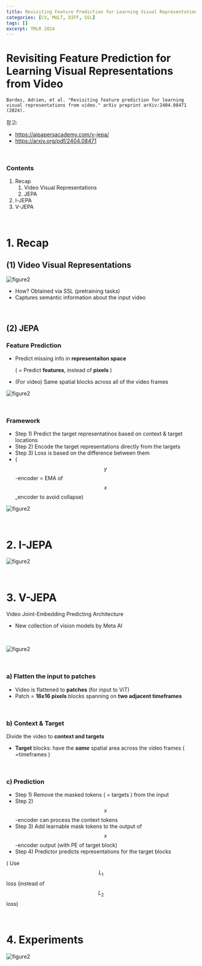 ```yaml
---
title: Revisiting Feature Prediction for Learning Visual Representations from Video
categories: [CV, MULT, DIFF, SSL]
tags: []
excerpt: TMLR 2024
---
```


<script src="https://cdn.mathjax.org/mathjax/latest/MathJax.js?config=TeX-AMS-MML_HTMLorMML" type="text/javascript"></script>

# Revisiting Feature Prediction for Learning Visual Representations from Video

```
Bardes, Adrien, et al. "Revisiting feature prediction for learning visual representations from video." arXiv preprint arXiv:2404.08471 (2024).
```

참고: 

- https://aipapersacademy.com/v-jepa/
- https://arxiv.org/pdf/2404.08471

<br>

### Contents

1. Recap
   1. Video Visual Representations
   2. JEPA
2. I-JEPA
3. V-JEPA

<br>

# 1. Recap

## (1) Video Visual Representations

![figure2](/assets/img/llm/img272.png)

- How? Obtained via SSL (pretraining tasks)
- Captures semantic information about the input video

<br>

## (2) JEPA

### Feature Prediction

- Predict missing info in **representaiton space**

  ( = Predict **features**, instead of **pixels** )

- (For video) Same spatial blocks across all of the video frames

![figure2](/assets/img/llm/img273.png)

<br>

### Framework

- Step 1) Predict the target representatinos based on context & target locations
- Step 2) Encode the target representations directly from the targets
- Step 3) Loss is based on the difference between them
- ($$y$$-encoder = EMA of $$x$$_encoder to avoid collapse)

![figure2](/assets/img/llm/img274.png)

<br>

# 2. I-JEPA

![figure2](/assets/img/llm/img275.png)

<br>

# 3. V-JEPA

Video Joint-Embedding Predicting Architecture

- New collection of vision models by Meta AI

<br>

![figure2](/assets/img/llm/img276.png)

<br>

### a) Flatten the input to patches

- Video is flattened to **patches** (for input to ViT)
- Patch = **16x16 pixels** blocks spanning on **two adjacent timeframes**

<br>

### b) Context & Target

Divide the video to **context and targets**

- **Target** blocks: have the ***same*** spatial area across the video frames ( =timeframes )

<br>

### c) Prediction

- Step 1) Remove the masked tokens ( = targets ) from the input
- Step 2)  $$x$$-encoder can process the context tokens 
- Step 3) Add learnable mask tokens to the output of $$x$$-encoder output (with PE of target block)
- Step 4) Predictor predicts representations for the target blocks

( Use $$L_1$$ loss (instead of $$L_2$$ loss) 

<br>

# 4. Experiments

![figure2](/assets/img/llm/img277.png)
